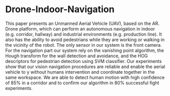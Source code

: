 # Drone-Indoor-Navigation

This paper presents an Unmanned Aerial Vehicle (UAV), based on the AR. Drone platform, which can perform an autonomous navigation in indoor (e.g. corridor, hallway) and industrial environments (e.g. production line). It also has the ability to avoid pedestrians while they are working or walking in the vicinity of the robot. The only sensor in our system is the front camera. For the navigation part our system rely on the vanishing point algorithm, the Hough transform for the wall detection and avoidance, and the HOG descriptors for pedestrian detection using SVM classifier. Our experiments show that our vision navigation procedures are reliable and enable the aerial vehicle to y without humans intervention and coordinate together in the same workspace. We are able to detect human motion with high confidence of 85% in a corridor and to confirm our algorithm in 80% successful fight experiments.
